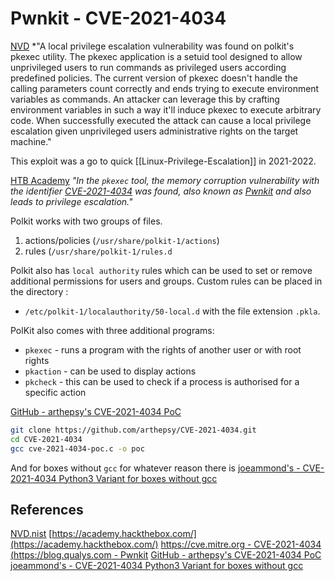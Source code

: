 # Pwnkit - CVE-2021-4034

[NVD](https://nvd.nist.gov/vuln/detail/CVE-2021-4034) *"A local privilege escalation vulnerability was found on polkit's pkexec utility. The pkexec application is a setuid tool designed to allow unprivileged users to run commands as privileged users according predefined policies. The current version of pkexec doesn't handle the calling parameters count correctly and ends trying to execute environment variables as commands. An attacker can leverage this by crafting environment variables in such a way it'll induce pkexec to execute arbitrary code. When successfully executed the attack can cause a local privilege escalation given unprivileged users administrative rights on the target machine."

This exploit was a go to quick [[Linux-Privilege-Escalation]] in 2021-2022. 

[HTB Academy](https://academy.hackthebox.com/) *"In the `pkexec` tool, the memory corruption vulnerability with the identifier [CVE-2021-4034](https://cve.mitre.org/cgi-bin/cvename.cgi?name=CVE-2021-4034) was found, also known as [Pwnkit](https://blog.qualys.com/vulnerabilities-threat-research/2022/01/25/pwnkit-local-privilege-escalation-vulnerability-discovered-in-polkits-pkexec-cve-2021-4034) and also leads to privilege escalation."*

Polkit works with two groups of files.
1. actions/policies (`/usr/share/polkit-1/actions`)
2. rules (`/usr/share/polkit-1/rules.d`

Polkit also has `local authority` rules which can be used to set or remove additional permissions for users and groups. Custom rules can be placed in the directory :
- `/etc/polkit-1/localauthority/50-local.d` with the file extension `.pkla`.

PolKit also comes with three additional programs:
- `pkexec` - runs a program with the rights of another user or with root rights
- `pkaction` - can be used to display actions
- `pkcheck` - this can be used to check if a process is authorised for a specific action

[GitHub - arthepsy's CVE-2021-4034 PoC](https://github.com/arthepsy/CVE-2021-4034)
```bash
git clone https://github.com/arthepsy/CVE-2021-4034.git
cd CVE-2021-4034
gcc cve-2021-4034-poc.c -o poc
```
And for boxes without `gcc` for whatever reason there is [joeammond's - CVE-2021-4034 Python3 Variant for boxes without gcc](https://raw.githubusercontent.com/joeammond/CVE-2021-4034/main/CVE-2021-4034.py)

## References

[NVD.nist](https://nvd.nist.gov/vuln/detail/CVE-2021-4034)
[https://academy.hackthebox.com/](https://academy.hackthebox.com/)
[https://cve.mitre.org - CVE-2021-4034](https://cve.mitre.org/cgi-bin/cvename.cgi?name=CVE-2021-4034)
[(https://blog.qualys.com - Pwnkit](https://blog.qualys.com/vulnerabilities-threat-research/2022/01/25/pwnkit-local-privilege-escalation-vulnerability-discovered-in-polkits-pkexec-cve-2021-4034) 
[GitHub - arthepsy's CVE-2021-4034 PoC](https://github.com/arthepsy/CVE-2021-4034)
[joeammond's - CVE-2021-4034 Python3 Variant for boxes without gcc](https://raw.githubusercontent.com/joeammond/CVE-2021-4034/main/CVE-2021-4034.py)
